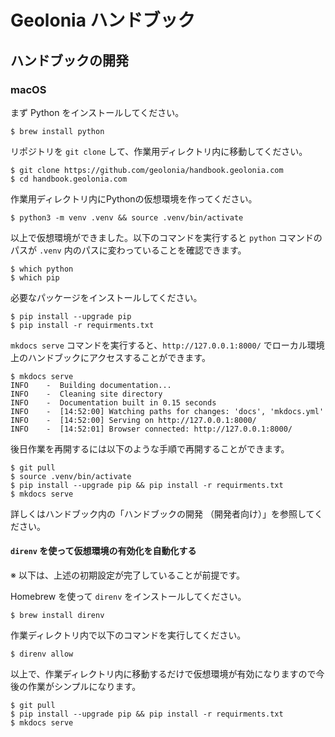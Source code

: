 # Geolonia ハンドブック


## ハンドブックの開発

### macOS

まず Python をインストールしてください。

```
$ brew install python
```

リポジトリを `git clone` して、作業用ディレクトリ内に移動してください。

```
$ git clone https://github.com/geolonia/handbook.geolonia.com
$ cd handbook.geolonia.com
```

作業用ディレクトリ内にPythonの仮想環境を作ってください。

```
$ python3 -m venv .venv && source .venv/bin/activate
```

以上で仮想環境ができました。以下のコマンドを実行すると `python` コマンドのパスが `.venv` 内のパスに変わっていることを確認できます。

```
$ which python
$ which pip
```

必要なパッケージをインストールしてください。

```
$ pip install --upgrade pip
$ pip install -r requirments.txt
```

`mkdocs serve` コマンドを実行すると、`http://127.0.0.1:8000/` でローカル環境上のハンドブックにアクセスすることができます。

```
$ mkdocs serve
INFO    -  Building documentation...
INFO    -  Cleaning site directory
INFO    -  Documentation built in 0.15 seconds
INFO    -  [14:52:00] Watching paths for changes: 'docs', 'mkdocs.yml'
INFO    -  [14:52:00] Serving on http://127.0.0.1:8000/
INFO    -  [14:52:01] Browser connected: http://127.0.0.1:8000/
```

後日作業を再開するには以下のような手順で再開することができます。

```
$ git pull
$ source .venv/bin/activate
$ pip install --upgrade pip && pip install -r requirments.txt
$ mkdocs serve
```

詳しくはハンドブック内の「ハンドブックの開発 （開発者向け）」を参照してください。

#### `direnv` を使って仮想環境の有効化を自動化する

※ 以下は、上述の初期設定が完了していることが前提です。

Homebrew を使って `direnv` をインストールしてください。

```
$ brew install direnv
```

作業ディレクトリ内で以下のコマンドを実行してください。

```
$ direnv allow
```

以上で、作業ディレクトリ内に移動するだけで仮想環境が有効になりますので今後の作業がシンプルになります。

```
$ git pull
$ pip install --upgrade pip && pip install -r requirments.txt
$ mkdocs serve
```
